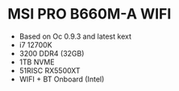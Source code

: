 # MSI PRO B660M-A WIFI 
 * Based on Oc 0.9.3 and latest kext
 * i7 12700K
 * 3200 DDR4 (32GB)
 * 1TB NVME
 * 51RISC RX5500XT
 * WIFI + BT Onboard (Intel)

